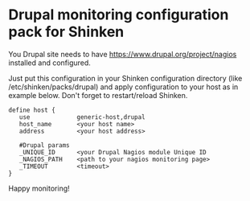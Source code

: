 # Drupal monitoring configuration pack for Shinken

You Drupal site needs to have https://www.drupal.org/project/nagios installed and configured.

Just put this configuration in your Shinken configuration directory (like /etc/shinken/packs/drupal) and apply configuration to your host as in example below. Don't forget to restart/reload Shinken.


```
define host {
   use             generic-host,drupal
   host_name       <your host name>
   address         <your host address>

   #Drupal params
   _UNIQUE_ID      <your Drupal Nagios module Unique ID
   _NAGIOS_PATH    <path to your nagios monitoring page>
   _TIMEOUT        <timeout>
}
```

Happy monitoring!
